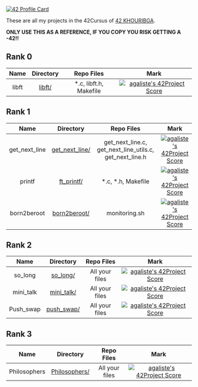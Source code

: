 [![42 Profile Card](https://badge42.herokuapp.com/api/stats/iidkhebb?privacyName=true)](https://github.com/mohouyizme/1337-readme)

These are all my projects in the 42Cursus of [42 KHOURIBGA](https://1337.ma/).

**ONLY USE THIS AS A REFERENCE, IF YOU COPY YOU RISK GETTING A -42!!**

## Rank 0

|			Name				|	Directory	| Repo Files | Mark |
|:-----------------------------------:|:------------------:|:--------------:|:--------------:|
libft								|	[libft/](https://github.com/iidkhebb/libft)		| *.c, libft.h, Makefile | [![agaliste's 42Project Score](https://badge42.herokuapp.com/api/project/iidkhebb/Libft)](https://github.com/iidkhebb/42-Cursus/tree/master/Rank%200/libft) |

## Rank 1

|			Name				|	Directory	| Repo Files | Mark |
|:-----------------------------------:|:------------------:|:--------------:|:--------------:|
get_next_line								|	[get_next_line/](https://github.com/iidkhebb/get_next_line)		| get_next_line.c, get_next_line_utils.c, get_next_line.h | [![agaliste's 42Project Score](https://badge42.herokuapp.com/api/project/iidkhebb/get_next_line)](https://github.com/iidkhebb/get_next_line) |
printf								|	[ft_printf/](https://github.com/iidkhebb/ft_printf)		| *.c, *.h, Makefile | [![agaliste's 42Project Score](https://badge42.herokuapp.com/api/project/iidkhebb/ft_printf)](https://github.com/iidkhebb/ft_printf) |
born2beroot								|	[born2beroot/](https://github.com/iidkhebb/born2beroot)		| monitoring.sh | [![agaliste's 42Project Score](https://badge42.herokuapp.com/api/project/iidkhebb/Born2beroot)](https://github.com/iidkhebb/born2beroot) |
## Rank 2

|			Name				|	Directory	| Repo Files | Mark |
|:-----------------------------------:|:------------------:|:--------------:|:--------------:|
so_long								|	[so_long/](https://github.com/iidkhebb/so_long)		|  All your files   | [![agaliste's 42Project Score](https://badge42.herokuapp.com/api/project/iidkhebb/so_long)](https://github.com/iidkhebb/so_long) |
mini_talk								|	[mini_talk/](https://github.com/iidkhebb/mini_talk)		|  All your files   | [![agaliste's 42Project Score](https://badge42.herokuapp.com/api/project/iidkhebb/minitalk)](https://github.com/iidkhebb/minitalk) |
Push_swap							|	[push_swap/](https://github.com/iidkhebb/push_swap)		|  All your files   | [![agaliste's 42Project Score](https://badge42.herokuapp.com/api/project/iidkhebb/push_swap)](https://github.com/iidkhebb/push_swap) |
## Rank 3
|			Name				|	Directory	| Repo Files | Mark |
|:-----------------------------------:|:------------------:|:--------------:|:--------------:|
Philosophers								|	[Philosophers/](https://github.com/iidkhebb/philosophers)		|  All your files   | [![agaliste's 42Project Score](https://badge42.herokuapp.com/api/project/iidkhebb/philosophers)](https://github.com/iidkhebb/philosophers) |
